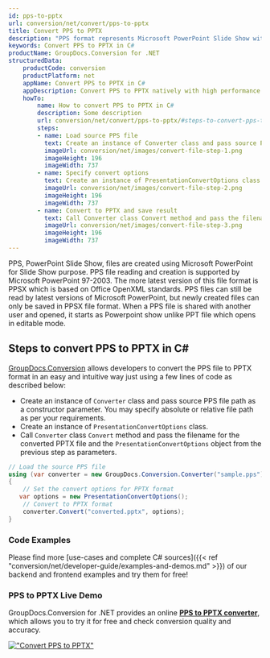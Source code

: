 ```yaml
---
id: pps-to-pptx
url: conversion/net/convert/pps-to-pptx
title: Convert PPS to PPTX
description: "PPS format represents Microsoft PowerPoint Slide Show with .pps extension. Learn how to convert PPS to PPTX file programmatically in C# language using GroupDocs.Conversion for .NET library."
keywords: Convert PPS to PPTX in C#
productName: GroupDocs.Conversion for .NET
structuredData:
    productCode: conversion
    productPlatform: net
    appName: Convert PPS to PPTX in C#
    appDescription: Convert PPS to PPTX natively with high performance using C# language and server side GroupDocs.Conversion for .NET APIs, without the use of any software like Microsoft or Open Office.
    howTo:
        name: How to convert PPS to PPTX in C# 
        description: Some description
        url: conversion/net/convert/pps-to-pptx/#steps-to-convert-pps-to-pptx-in-c
        steps:
        - name: Load source PPS file 
          text: Create an instance of Converter class and pass source PPS file path as a constructor parameter. You may specify absolute or relative file path as per your requirements. 
          imageUrl: conversion/net/images/convert-file-step-1.png
          imageHeight: 196
          imageWidth: 737
        - name: Specify convert options 
          text: Create an instance of PresentationConvertOptions class.
          imageUrl: conversion/net/images/convert-file-step-2.png
          imageHeight: 196
          imageWidth: 737
        - name: Convert to PPTX and save result 
          text: Call Converter class Convert method and pass the filename for the converted HTML file and the PresentationConvertOptions object from the previous step as parameters.
          imageUrl: conversion/net/images/convert-file-step-3.png
          imageHeight: 196
          imageWidth: 737
---
```


PPS, PowerPoint Slide Show, files are created using Microsoft PowerPoint for Slide Show purpose. PPS file reading and creation is supported by Microsoft PowerPoint 97-2003. The more latest version of this file format is PPSX which is based on Office OpenXML standards. PPS files can still be read by latest versions of Microsoft PowerPoint, but newly created files can only be saved in PPSX file format. When a PPS file is shared with another user and opened, it starts as Powerpoint show unlike PPT file which opens in editable mode. 

## Steps to convert PPS to PPTX in C#

[GroupDocs.Conversion](https://products.groupdocs.com/conversion/net) allows developers to convert the PPS file to PPTX format in an easy and intuitive way just using a few lines of code as described below:

* Create an instance of `Converter` class and pass source PPS file path as a constructor parameter. You may specify absolute or relative file path as per your requirements. 
* Create an instance of `PresentationConvertOptions` class.
* Call `Converter` class `Convert` method and pass the filename for the converted PPTX file and the `PresentationConvertOptions` object from the previous step as parameters.

```csharp
// Load the source PPS file
using (var converter = new GroupDocs.Conversion.Converter("sample.pps"))
{
    // Set the convert options for PPTX format
   var options = new PresentationConvertOptions();
    // Convert to PPTX format
    converter.Convert("converted.pptx", options);
}
```

### Code Examples

Please find more [use-cases and complete C# sources]({{< ref "conversion/net/developer-guide/examples-and-demos.md" >}}) of our backend and frontend examples and try them for free!

### PPS to PPTX Live Demo

GroupDocs.Conversion for .NET provides an online [**PPS to PPTX converter**](https://products.groupdocs.app/conversion/pps-to-pptx), which allows you to try it for free and check conversion quality and accuracy.

[!["Convert PPS to PPTX"](conversion/net/images/convert-to-pptx/convert-pps-to-pptx.png)](https://products.groupdocs.app/conversion/pps-to-pptx)
